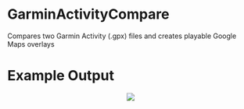 GarminActivityCompare
=====================

Compares two Garmin Activity (.gpx) files and creates playable Google Maps overlays


Example Output
==============

<p align="center" >
  <img src="https://raw.github.com/jgossit/GarminActivityCompare/master/example/2013-04-28_Sri_Chinmoy_Princes_Park_10km.png">
</p>
